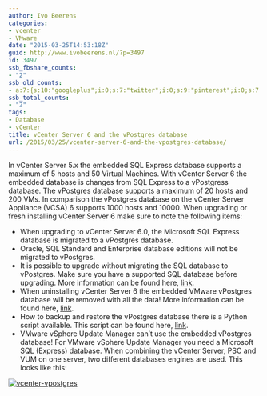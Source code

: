 ```yaml
---
author: Ivo Beerens
categories:
- vcenter
- VMware
date: "2015-03-25T14:53:18Z"
guid: http://www.ivobeerens.nl/?p=3497
id: 3497
ssb_fbshare_counts:
- "2"
ssb_old_counts:
- a:7:{s:10:"googleplus";i:0;s:7:"twitter";i:0;s:9:"pinterest";i:0;s:7:"fbshare";i:2;s:8:"linkedin";i:0;s:6:"reddit";i:0;s:6:"tumblr";i:0;}
ssb_total_counts:
- "2"
tags:
- Database
- vCenter
title: vCenter Server 6 and the vPostgres database
url: /2015/03/25/vcenter-server-6-and-the-vpostgres-database/
---
```


In vCenter Server 5.x the embedded SQL Express database supports a maximum of 5 hosts and 50 Virtual Machines. With vCenter Server 6 the embedded database is changes from SQL Express to a vPostgress database. The vPostgres database supports a maximum of 20 hosts and 200 VMs. In comparison the vPostgres database on the vCenter Server Appliance (VCSA) 6 supports 1000 hosts and 10000. When upgrading or fresh installing vCenter Server 6 make sure to note the following items:

- When upgrading to vCenter Server 6.0, the Microsoft SQL Express database is migrated to a vPostgres database.
- Oracle, SQL Standard and Enterprise database editions will not be migrated to vPostgres.
- It is possible to upgrade without migrating the SQL database to vPostgres. Make sure you have a supported SQL database before upgrading. More information can be found here, [link](http://kb.vmware.com/selfservice/microsites/search.do?language=en_US&cmd=displayKC&externalId=2109321#sf37082730).
- When uninstalling vCenter Server 6 the embedded VMware vPostgres database will be removed with all the data! More information can be found here, [link](http://kb.vmware.com/selfservice/microsites/search.do?language=en_US&cmd=displayKC&externalId=2108547).
- How to backup and restore the vPostgres database there is a Python script available. This script can be found here, [link](http://kb.vmware.com/selfservice/microsites/search.do?language=en_US&cmd=displayKC&externalId=2091961).
- VMware vSphere Update Manager can’t use the embedded vPostgres database! For VMware vSphere Update Manager you need a Microsoft SQL (Express) database. When combining the vCenter Server, PSC and VUM on one server, two different databases engines are used. This looks like this:

[![vcenter-vpostgres](http://localhost/wp-content/uploads/2015/03/vcenter-vpostgres-300x213.jpg)](http://localhost/wp-content/uploads/2015/03/vcenter-vpostgres.jpg)

